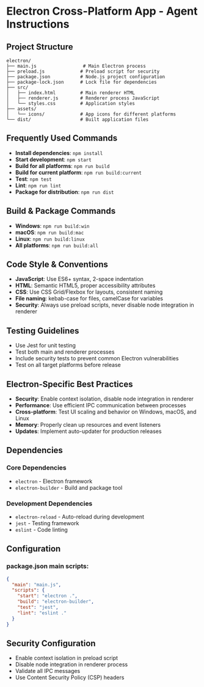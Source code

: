 # Electron Cross-Platform App - Agent Instructions

## Project Structure

```
electron/
├── main.js                 # Main Electron process
├── preload.js             # Preload script for security
├── package.json           # Node.js project configuration
├── package-lock.json      # Lock file for dependencies
├── src/
│   ├── index.html         # Main renderer HTML
│   ├── renderer.js        # Renderer process JavaScript
│   └── styles.css         # Application styles
├── assets/
│   └── icons/             # App icons for different platforms
└── dist/                  # Built application files
```

## Frequently Used Commands

- **Install dependencies**: `npm install`
- **Start development**: `npm start`
- **Build for all platforms**: `npm run build`
- **Build for current platform**: `npm run build:current`
- **Test**: `npm test`
- **Lint**: `npm run lint`
- **Package for distribution**: `npm run dist`

## Build & Package Commands

- **Windows**: `npm run build:win`
- **macOS**: `npm run build:mac`
- **Linux**: `npm run build:linux`
- **All platforms**: `npm run build:all`

## Code Style & Conventions

- **JavaScript**: Use ES6+ syntax, 2-space indentation
- **HTML**: Semantic HTML5, proper accessibility attributes
- **CSS**: Use CSS Grid/Flexbox for layouts, consistent naming
- **File naming**: kebab-case for files, camelCase for variables
- **Security**: Always use preload scripts, never disable node integration in renderer

## Testing Guidelines

- Use Jest for unit testing
- Test both main and renderer processes
- Include security tests to prevent common Electron vulnerabilities
- Test on all target platforms before release

## Electron-Specific Best Practices

- **Security**: Enable context isolation, disable node integration in renderer
- **Performance**: Use efficient IPC communication between processes
- **Cross-platform**: Test UI scaling and behavior on Windows, macOS, and Linux
- **Memory**: Properly clean up resources and event listeners
- **Updates**: Implement auto-updater for production releases

## Dependencies

### Core Dependencies
- `electron` - Electron framework
- `electron-builder` - Build and package tool

### Development Dependencies
- `electron-reload` - Auto-reload during development
- `jest` - Testing framework
- `eslint` - Code linting

## Configuration

### package.json main scripts:
```json
{
  "main": "main.js",
  "scripts": {
    "start": "electron .",
    "build": "electron-builder",
    "test": "jest",
    "lint": "eslint ."
  }
}
```

## Security Configuration

- Enable context isolation in preload script
- Disable node integration in renderer process
- Validate all IPC messages
- Use Content Security Policy (CSP) headers
